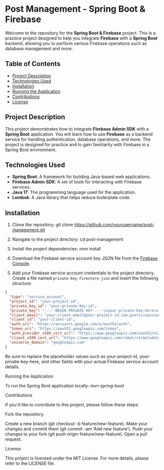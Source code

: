 # Post Management - Spring Boot & Firebase

Welcome to the repository for the **Spring Boot & Firebase** project. This is a practice project designed to help you integrate **Firebase** with a **Spring Boot** backend, allowing you to perform various Firebase operations such as database management and more.

## Table of Contents
- [Project Description](#project-description)
- [Technologies Used](#technologies-used)
- [Installation](#installation)
- [Running the Application](#running-the-application)
- [Contributions](#contributions)
- [License](#license)

## Project Description
This project demonstrates how to integrate **Firebase Admin SDK** with a **Spring Boot** application. You will learn how to use **Firebase** as a backend service for handling authentication, database operations, and more. The project is designed for practice and to gain familiarity with Firebase in a Spring Boot environment.

## Technologies Used
- **Spring Boot**: A framework for building Java-based web applications.
- **Firebase Admin SDK**: A set of tools for interacting with Firebase services.
- **Java 17**: The programming language used for the application.
- **Lombok**: A Java library that helps reduce boilerplate code.

## Installation
1. Clone the repository:
   git clone https://github.com/yourusername/post-management.git

2. Navigate to the project directory:
   cd post-management

3. Install the project dependencies:
   mvn install

4. Download the Firebase service account key JSON file from the [Firebase Console](https://console.firebase.google.com/).

5. Add your Firebase service account credentials to the project directory. Create a file named `private-key-firestore.json` and insert the following structure:

```json
{
  "type": "service_account",
  "project_id": "your-project-id",
  "private_key_id": "your-private-key-id",
  "private_key": "-----BEGIN PRIVATE KEY-----\nyour-private-key-here\n-----END PRIVATE KEY-----\n",
  "client_email": "your-client-email@your-project-id.iam.gserviceaccount.com",
  "client_id": "your-client-id",
  "auth_uri": "https://accounts.google.com/o/oauth2/auth",
  "token_uri": "https://oauth2.googleapis.com/token",
  "auth_provider_x509_cert_url": "https://www.googleapis.com/oauth2/v1/certs",
  "client_x509_cert_url": "https://www.googleapis.com/robot/v1/metadata/x509/your-client-email%40your-project-id.iam.gserviceaccount.com",
  "universe_domain": "googleapis.com"
}
```
Be sure to replace the placeholder values such as your-project-id, your-private-key-here, and other fields with your actual Firebase service account details.

Running the Application

To run the Spring Boot application locally: mvn spring-boot

Contributions

If you'd like to contribute to this project, please follow these steps:

Fork the repository.

Create a new branch (git checkout -b feature/new-feature).
Make your changes and commit them (git commit -am 'Add new feature').
Push your changes to your fork (git push origin feature/new-feature).
Open a pull request.

License

This project is licensed under the MIT License. For more details, please refer to the LICENSE file.
